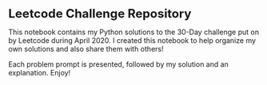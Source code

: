  <font size="5">**Leetcode Challenge Repository** </font>
 
This notebook contains my Python solutions to the 30-Day challenge put on by Leetcode during April 2020. I created this notebook to help organize my own solutions and also share them with others!

Each problem prompt is presented, followed by my solution and an explanation. Enjoy!